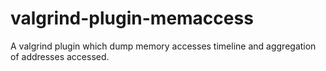 # valgrind-plugin-memaccess
A valgrind plugin which dump memory accesses timeline and aggregation of addresses accessed.
